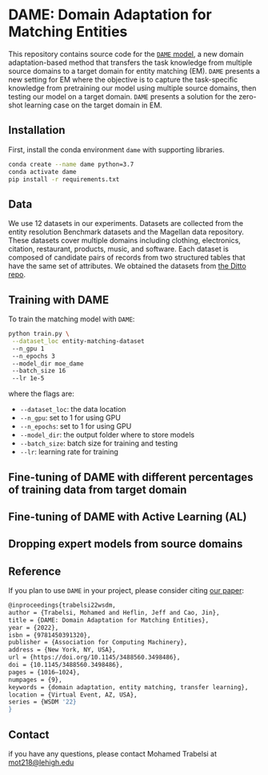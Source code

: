 # DAME: Domain Adaptation for Matching Entities

This repository contains source code for the [`DAME` model](https://dl.acm.org/doi/abs/10.1145/3488560.3498486), a new domain adaptation-based method that transfers the task knowledge from multiple source domains to a target domain for entity matching (EM). `DAME` presents a new setting for EM where the objective is to capture the task-specific knowledge from pretraining our model using multiple source domains, then testing our model on a target domain. `DAME` presents a solution for the zero-shot learning case on the target domain in EM.

## Installation

First, install the conda environment `dame` with supporting libraries.

```bash
conda create --name dame python=3.7
conda activate dame
pip install -r requirements.txt
```

## Data

We use 12 datasets in our experiments. Datasets are collected from the entity resolution Benchmark datasets and the Magellan data repository. These datasets cover multiple domains including clothing, electronics, citation, restaurant, products, music, and software. Each dataset is composed of candidate pairs of records from two structured tables that have the same set of attributes. We obtained the datasets from [the Ditto repo](https://github.com/megagonlabs/ditto).

## Training with DAME

To train the matching model with `DAME`:

```bash
python train.py \
 --dataset_loc entity-matching-dataset
 --n_gpu 1
 --n_epochs 3
 --model_dir moe_dame
 --batch_size 16
 --lr 1e-5
```

where the flags are:
* ``--dataset_loc``: the data location
* ``--n_gpu``: set to 1 for using GPU
* ``--n_epochs``: set to 1 for using GPU
* ``--model_dir``: the output folder where to store models
* ``--batch_size``: batch size for training and testing
* ``--lr``: learning rate for training

## Fine-tuning of DAME with different percentages of training data from target domain



## Fine-tuning of DAME with Active Learning (AL)



## Dropping expert models from source domains



## Reference

If you plan to use `DAME` in your project, please consider citing [our paper](https://dl.acm.org/doi/abs/10.1145/3488560.3498486):

```bash
@inproceedings{trabelsi22wsdm,
author = {Trabelsi, Mohamed and Heflin, Jeff and Cao, Jin},
title = {DAME: Domain Adaptation for Matching Entities},
year = {2022},
isbn = {9781450391320},
publisher = {Association for Computing Machinery},
address = {New York, NY, USA},
url = {https://doi.org/10.1145/3488560.3498486},
doi = {10.1145/3488560.3498486},
pages = {1016–1024},
numpages = {9},
keywords = {domain adaptation, entity matching, transfer learning},
location = {Virtual Event, AZ, USA},
series = {WSDM '22}
}
```
 ## Contact
  
  if you have any questions, please contact Mohamed Trabelsi at mot218@lehigh.edu
